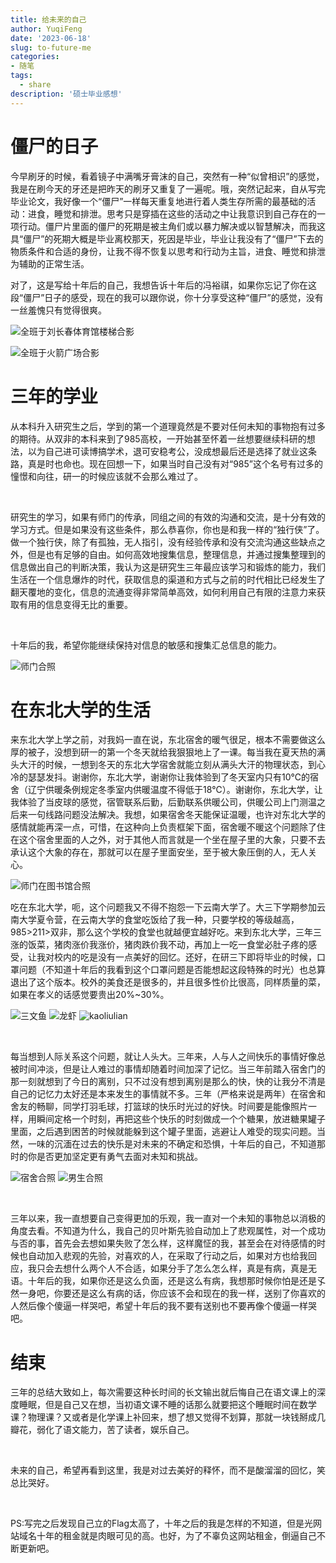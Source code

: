 ```yaml
---
title: 给未来的自己
author: YuqiFeng
date: '2023-06-18'
slug: to-future-me
categories: 
- 随笔
tags:
  - share
description: '硕士毕业感想'
---
```



# 僵尸的日子

今早刷牙的时候，看着镜子中满嘴牙膏沫的自己，突然有一种“似曾相识”的感觉，我是在刷今天的牙还是把昨天的刷牙又重复了一遍呢。哦，突然记起来，自从写完毕业论文，我好像一个“僵尸”一样每天重复地进行着人类生存所需的最基础的活动：进食，睡觉和排泄。思考只是穿插在这些的活动之中让我意识到自己存在的一项行动。僵尸片里面的僵尸的死期是被主角们或以暴力解决或以智慧解决，而我这具“僵尸”的死期大概是毕业离校那天，死因是毕业，毕业让我没有了“僵尸”下去的物质条件和合适的身份，让我不得不恢复以思考和行动为主旨，进食、睡觉和排泄为辅助的正常生活。
<br/>

对了，这是写给十年后的自己，我想告诉十年后的冯裕祺，如果你忘记了你在这段“僵尸”日子的感受，现在的我可以跟你说，你十分享受这种“僵尸”的感觉，没有一丝羞愧只有觉得很爽。


![全班于刘长春体育馆楼梯合影](quanban_louti.jpg)

![全班于火箭广场合影](quanban_huojianguangchang.jpg)


# 三年的学业



从本科升入研究生之后，学到的第一个道理竟然是不要对任何未知的事物抱有过多的期待。从双非的本科来到了985高校，一开始甚至怀着一丝想要继续科研的想法，以为自己进可读博搞学术，退可安稳考公，没成想最后还是选择了就业这条路，真是时也命也。现在回想一下，如果当时自己没有对“985”这个名号有过多的憧憬和向往，研一的时候应该就不会那么难过了。

<br/>


研究生的学习，如果有师门的传承，同组之间的有效的沟通和交流，是十分有效的学习方式。但是如果没有这些条件，那么恭喜你，你也是和我一样的“独行侠”了。做一个独行侠，除了有孤独，无人指引，没有经验传承和没有交流沟通这些缺点之外，但是也有足够的自由。如何高效地搜集信息，整理信息，并通过搜集整理到的信息做出自己的判断决策，我认为这是研究生三年最应该学习和锻炼的能力，我们生活在一个信息爆炸的时代，获取信息的渠道和方式与之前的时代相比已经发生了翻天覆地的变化，信息的流通变得非常简单高效，如何利用自己有限的注意力来获取有用的信息变得无比的重要。


<br/>


十年后的我，希望你能继续保持对信息的敏感和搜集汇总信息的能力。


![师门合照](shimenquanti_fandian.jpg)



# 在东北大学的生活


来东北大学上学之前，对我妈一直在说，东北宿舍的暖气很足，根本不需要做这么厚的被子，没想到研一的第一个冬天就给我狠狠地上了一课。每当我在夏天热的满头大汗的时候，一想到冬天的东北大学宿舍就能立刻从满头大汗的物理状态，到心冷的瑟瑟发抖。谢谢你，东北大学，谢谢你让我体验到了冬天室内只有10℃的宿舍（辽宁供暖条例规定冬季室内供暖温度不得低于18℃）。谢谢你，东北大学，让我体验了当皮球的感觉，宿管联系后勤，后勤联系供暖公司，供暖公司上门测温之后来一句线路问题没法解决。我想，如果宿舍冬天能保证温暖，也许对东北大学的感情就能再深一点，可惜，在这种向上负责框架下面，宿舍暖不暖这个问题除了住在这个宿舍里面的人之外，对于其他人而言就是一个坐在屋子里的大象，只要不去承认这个大象的存在，那就可以在屋子里面安坐，至于被大象压倒的人，无人关心。



![师门在图书馆合照](shimen_tushuguan.jpg)


吃在东北大学，呃，这个问题我又不得不抱怨一下云南大学了。大三下学期参加云南大学夏令营，在云南大学的食堂吃饭给了我一种，只要学校的等级越高，985>211>双非，那么这个学校的食堂也就越便宜越好吃。来到东北大学，三年三涨的饭菜，猪肉涨价我涨价，猪肉跌价我不动，再加上一吃一食堂必肚子疼的感受，让我对校内的吃是没有一点美好的回忆。还好，在研三下即将毕业的时候，口罩问题（不知道十年后的我看到这个口罩问题是否能想起这段特殊的时光）也总算退出了这个版本。校外的美食还是很多的，并且很多性价比很高，同样质量的菜，如果在孝义的话感觉要贵出20%~30%。

![三文鱼](sanwenyu.jpg)
![龙虾](longxia.jpg)
![kaoliulian](kaoliulian.jpg)

<br/>

每当想到人际关系这个问题，就让人头大。三年来，人与人之间快乐的事情好像总被时间冲淡，但是让人难过的事情却随着时间加深了记忆。当三年前踏入宿舍门的那一刻就想到了今日的离别，只不过没有想到离别是那么的快，快的让我分不清是自己的记忆力太好还是本来发生的事情就不多。三年（严格来说是两年）在宿舍和舍友的畅聊，同学打羽毛球，打篮球的快乐时光过的好快。时间要是能像照片一样，用瞬间定格一个时刻，再把这些个快乐的时刻做成一个个糖果，放进糖果罐子里面，之后遇到困苦的时候就能躲到这个罐子里面，逃避让人难受的现实问题。当然，一味的沉湎在过去的快乐是对未来的不确定和恐惧，十年后的自己，不知道那时的你是否更加坚定更有勇气去面对未知和挑战。

![宿舍合照](sheyou_bainianjinian.jpg)
![男生合照](nansheng_bainianjinian.jpg)



<br/>

三年以来，我一直想要自己变得更加的乐观，我一直对一个未知的事物总以消极的角度去看。不知道为什么，我自己的贝叶斯先验自动加上了悲观属性，对一个成功与否的事，首先会去想如果失败了怎么样，这样魔怔的我，甚至会在对待感情的时候也自动加入悲观的先验，对喜欢的人，在采取了行动之后，如果对方也给我回应，我只会去想什么两个人不合适，如果分手了怎么怎么样，真是有病，真是无语。十年后的我，如果你还是这么负面，还是这么有病，我想那时候你怕是还是孓然一身吧，你要还是这么有病的话，你应该不会和现在的我一样，送别了你喜欢的人然后像个傻逼一样哭吧，希望十年后的我不要有送别也不要再像个傻逼一样哭吧。


# 结束


三年的总结大致如上，每次需要这种长时间的长文输出就后悔自己在语文课上的深度睡眠，但是自己又在想，当初语文课不睡的话那么就要把这个睡眠时间在数学课？物理课？又或者是化学课上补回来，想了想又觉得不划算，那就一块钱掰成几瓣花，弱化了语文能力，苦了读者，娱乐自己。


<br/>


未来的自己，希望再看到这里，我是对过去美好的释怀，而不是酸溜溜的回忆，笑总比哭好。

<br/>


PS:写完之后发现自己立的Flag太高了，十年之后的我是怎样的不知道，但是光网站域名十年的租金就是肉眼可见的高。也好，为了不辜负这网站租金，倒逼自己不断更新吧。



















